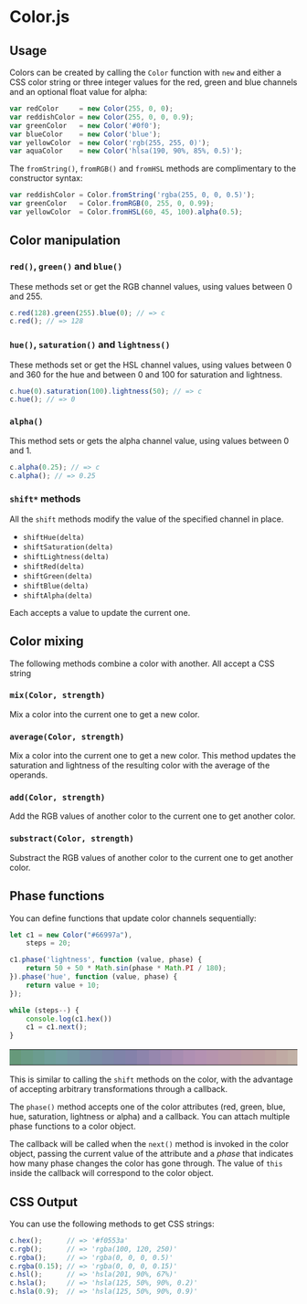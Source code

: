 # Color.js

## Usage

Colors can be created by calling the `Color` function with `new` and either a
CSS color string or three integer values for the red, green and blue channels
and an optional float value for alpha:

```js
var redColor     = new Color(255, 0, 0);
var reddishColor = new Color(255, 0, 0, 0.9);
var greenColor   = new Color('#0f0');
var blueColor    = new Color('blue');
var yellowColor  = new Color('rgb(255, 255, 0)');
var aquaColor    = new Color('hlsa(190, 90%, 85%, 0.5)');
```

The `fromString()`, `fromRGB()` and `fromHSL` methods are complimentary to the
constructor syntax:

```js
var reddishColor = Color.fromString('rgba(255, 0, 0, 0.5)');
var greenColor   = Color.fromRGB(0, 255, 0, 0.99);
var yellowColor  = Color.fromHSL(60, 45, 100).alpha(0.5);
```

## Color manipulation

### `red()`, `green()` and `blue()`

These methods set or get the RGB channel values, using values between 0 and
255.

```js
c.red(128).green(255).blue(0); // => c
c.red(); // => 128
```

### `hue()`, `saturation()` and `lightness()`

These methods set or get the HSL channel values, using values between 0 and
360 for the hue and between 0 and 100 for saturation and lightness.

```js
c.hue(0).saturation(100).lightness(50); // => c
c.hue(); // => 0
```

### `alpha()`

This method sets or gets the alpha channel value, using values between 0 and 1.

```js
c.alpha(0.25); // => c
c.alpha(); // => 0.25
```

### `shift*` methods

All the `shift` methods modify the value of the specified channel in place.

- `shiftHue(delta)`
- `shiftSaturation(delta)`
- `shiftLightness(delta)`
- `shiftRed(delta)`
- `shiftGreen(delta)`
- `shiftBlue(delta)`
- `shiftAlpha(delta)`

Each accepts a value to update the current one.

## Color mixing

The following methods combine a color with another. All accept a CSS string

### `mix(Color, strength)`

Mix a color into the current one to get a new color.

### `average(Color, strength)`

Mix a color into the current one to get a new color. This method updates the
saturation and lightness of the resulting color with the average of the
operands.

### `add(Color, strength)`

Add the RGB values of another color to the current one to get another color.

### `substract(Color, strength)`

Substract the RGB values of another color to the current one to get another
color.

## Phase functions

You can define functions that update color channels sequentially:

```js
let c1 = new Color("#66997a"),
    steps = 20;

c1.phase('lightness', function (value, phase) {
    return 50 + 50 * Math.sin(phase * Math.PI / 180);
}).phase('hue', function (value, phase) {
    return value + 10;
});

while (steps--) {
    console.log(c1.hex())
    c1 = c1.next();
}
```

<table>
    <tr>
        <td style="background-color: #66997a">&nbsp;</td>
        <td style="background-color: #699b85">&nbsp;</td>
        <td style="background-color: #6b9c8f">&nbsp;</td>
        <td style="background-color: #6e9e99">&nbsp;</td>
        <td style="background-color: #719da0">&nbsp;</td>
        <td style="background-color: #7497a2">&nbsp;</td>
        <td style="background-color: #7691a3">&nbsp;</td>
        <td style="background-color: #798ca5">&nbsp;</td>
        <td style="background-color: #7c87a7">&nbsp;</td>
        <td style="background-color: #7f83a9">&nbsp;</td>
        <td style="background-color: #8481aa">&nbsp;</td>
        <td style="background-color: #8d84ac">&nbsp;</td>
        <td style="background-color: #9687ae">&nbsp;</td>
        <td style="background-color: #9f89af">&nbsp;</td>
        <td style="background-color: #a78cb1">&nbsp;</td>
        <td style="background-color: #af8fb3">&nbsp;</td>
        <td style="background-color: #b491b2">&nbsp;</td>
        <td style="background-color: #b694ae">&nbsp;</td>
        <td style="background-color: #b897aa">&nbsp;</td>
        <td style="background-color: #b999a7">&nbsp;</td>
        <td style="background-color: #bb9ca4">&nbsp;</td>
        <td style="background-color: #bc9ea1">&nbsp;</td>
        <td style="background-color: #bea3a1">&nbsp;</td>
        <td style="background-color: #c0aaa3">&nbsp;</td>
        <td style="background-color: #c2b1a6">&nbsp;</td>
        <td style="background-color: #c3b7a8">&nbsp;</td>
        <td style="background-color: #c5beab">&nbsp;</td>
        <td style="background-color: #c6c4ad">&nbsp;</td>
        <td style="background-color: #c6c8b0">&nbsp;</td>
        <td style="background-color: #c4c9b2">&nbsp;</td>
        <td style="background-color: #c2cbb4">&nbsp;</td>
        <td style="background-color: #c0ccb6">&nbsp;</td>
        <td style="background-color: #beceb9">&nbsp;</td>
        <td style="background-color: #bdcfbb">&nbsp;</td>
        <td style="background-color: #bed1bf">&nbsp;</td>
        <td style="background-color: #c0d2c4">&nbsp;</td>
        <td style="background-color: #c2d3c9">&nbsp;</td>
        <td style="background-color: #c4d5ce">&nbsp;</td>
        <td style="background-color: #c6d6d2">&nbsp;</td>
        <td style="background-color: #c8d8d6">&nbsp;</td>
    </tr>
</table>

This is similar to calling the `shift` methods on the color, with the
advantage of accepting arbitrary transformations through a callback.

The `phase()` method accepts one of the color attributes (red, green, blue,
hue, saturation, lightness or alpha) and a callback. You can attach multiple
phase functions to a color object.

The callback will be called when the `next()` method is invoked in the color
object, passing the current value of the attribute and a *phase* that
indicates how many phase changes the color has gone through. The value of
`this` inside the callback will correspond to the color object.

## CSS Output

You can use the following methods to get CSS strings:

```js
c.hex();      // => '#f0553a'
c.rgb();      // => 'rgba(100, 120, 250)'
c.rgba();     // => 'rgba(0, 0, 0, 0.5)'
c.rgba(0.15); // => 'rgba(0, 0, 0, 0.15)'
c.hsl();      // => 'hsla(201, 90%, 67%)'
c.hsla();     // => 'hsla(125, 50%, 90%, 0.2)'
c.hsla(0.9);  // => 'hsla(125, 50%, 90%, 0.9)'
```
